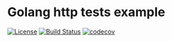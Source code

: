 Golang http tests example
=========================

[![License][license-image]][license-link] [![Build Status][travis-image]][travis-link] [![codecov][codecov-image]][codecov-link]

[license-link]: https://github.com/zhooravell/golang-http-test-example/blob/master/LICENSE
[license-image]: https://img.shields.io/dub/l/vibe-d.svg

[travis-link]: https://travis-ci.com/zhooravell/golang-http-test-example
[travis-image]: https://travis-ci.com/zhooravell/golang-http-test-example.svg?branch=master

[codecov-link]: https://codecov.io/gh/zhooravell/golang-http-test-example
[codecov-image]: https://codecov.io/gh/zhooravell/golang-http-test-example/branch/master/graph/badge.svg